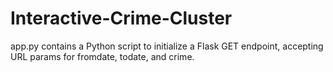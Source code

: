 # Interactive-Crime-Cluster

app.py contains a Python script to initialize a Flask GET endpoint, accepting URL params for fromdate, todate, and crime.
